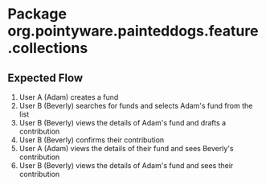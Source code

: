 # Package org.pointyware.painteddogs.feature.collections

## Expected Flow
1. User A (Adam) creates a fund
2. User B (Beverly) searches for funds and selects Adam's fund from the list
3. User B (Beverly) views the details of Adam's fund and drafts a contribution
4. User B (Beverly) confirms their contribution
5. User A (Adam) views the details of their fund and sees Beverly's contribution
6. User B (Beverly) views the details of Adam's fund and sees their contribution
